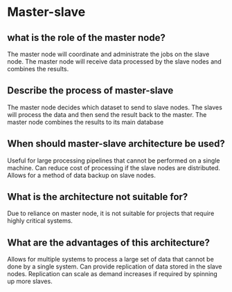 # Master-slave

## what is the role of the master node?
The master node will coordinate and administrate the jobs on the slave
node. The master node will receive data processed by the slave nodes and
combines the results.

## Describe the process of master-slave
The master node decides which dataset to send to slave nodes. 
The slaves will process the data and then send the result back to the
master.
The master node combines the results to its main database

## When should master-slave architecture be used?
Useful for large processing pipelines that cannot be performed on a
single machine.
Can reduce cost of processing if the slave nodes are distributed.
Allows for a method of data backup on slave nodes.

## What is the architecture not suitable for?
Due to reliance on master node, it is not suitable for projects that
require highly critical systems.

## What are the advantages of this architecture?
Allows for multiple systems to process a large set of data that cannot
be done by a single system.
Can provide replication of data stored in the slave nodes.
Replication can scale as demand increases if required by spinning up
more slaves.
